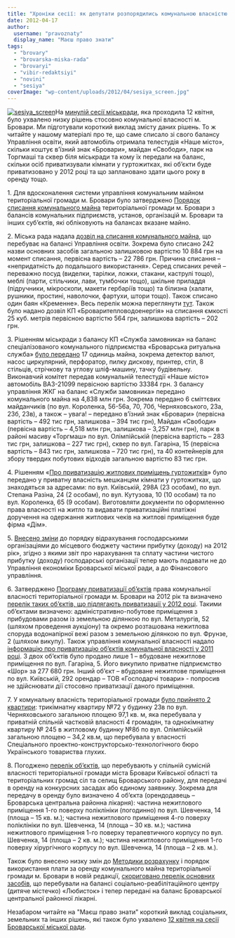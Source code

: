```yaml
---
title: "Хроніки сесії: як депутати розпорядились комунальною власністю броварчан"
date: 2012-04-17
author: 
  username: "pravoznaty"
  display_name: "Маєш право знати"
tags: 
  - "brovary"
  - "brovarska-miska-rada"
  - "brovaryi"
  - "vibir-redaktsiyi"
  - "novini"
  - "sesiya"
coverImage: "wp-content/uploads/2012/04/sesiya_screen.jpg"
---
```


[![](https://mpz.brovary.org/wp-content/uploads/2012/04/sesiya_screen.jpg "sesiya_screen")](https://mpz.brovary.org/wp-content/uploads/2012/04/sesiya_screen.jpg)На [минулій сесії міськради](https://mpz.brovary.org/zavtra-vidbudetsya-20-ta-chergova-sesiya-brovarskoyi-miskoyi-radi/), яка проходила 12 квітня, було ухвалено низку рішень стосовно комунальної власності м. Бровари. Ми підготували короткий виклад змісту даних рішень. То ж читайте у нашому матеріалі про те, що саме списало зі свого балансу Управління освіти, який автомобіль отримала телестудія «Наше місто», скільки коштує в’їзний знак «Бровари», майдан «Свободи», парк на Торгмаші та сквер біля міськради та кому їх передали на баланс, скільки осіб приватизували кімнати у гуртожитках, які об’єкти буде приватизовано у 2012 році та що заплановано здати цього року в оренду тощо.

1\. Для вдосконалення системи управління комунальним майном територіальної громади м. Бровари було затверджено [Порядок списання комунального майна](https://brovary-rada.gov.ua/sites/default/files/doc/2012/pr_ses/dodatok_spusannja_mainak.doc) територіальної громади м. Бровари з балансів комунальних підприємств, установ, організацій м. Бровари та інших суб’єктів, які обліковують на балансах вказане майно.

2\. Міська рада надала [дозвіл на списання комунального майна](http://docs.brovary.org/p963/16.03.2012), що перебуває на балансі Управління освіти. Зокрема було списано 242 назви основних засобів загальною залишковою вартістю 10 884 грн на момент списання, первісна вартість – 22 786 грн. Причина списання – «непридатність до подальшого використання». Серед списаних речей – переважно посуд (виделки, тарілки, ложки, стакани, каструлі тощо), меблі (парти, стільчики, лави, тумбочки тощо), шкільне приладдя (підручники, мікроскопи, макети гербаріїв тощо) та білизна (халати, рушники, простині, наволочки, фартухи, штори тощо). Також списано один баян «Кременне». Весь перелік можна переглянути [тут](https://brovary-rada.gov.ua/sites/default/files/doc/2012/pr_ses/dodatok_spusannja_maina_kp_slygba_zamovnuka.doc). Також було надано дозвіл КП «Броваритепловодоенергія» на списання ємкості 25 куб. метрів первісною вартістю 564 грн, залишкова вартість – 202 грн.

3\. Рішенням міськради з балансу КП «Служба замовника» на баланс спеціалізованого комунального підприємства «Броварська ритуальна служба» [було передано](https://brovary-rada.gov.ua/sites/default/files/doc/2012/pr_ses/dodatok_spusannja_maina_kp_slygba_zamovnuka.doc) 17 одиниць майна, зокрема детектор валют, насос циркулярний, перфоратор, пилку дискову, принтер, стіл, 8 стільців, стрічкову та углову шліф-машину, тачку будівельну. Виконавчий комітет передав комунальній телестудії «Наше місто» автомобіль ВАЗ-21099 первісною вартістю 33384 грн. З балансу управління ЖКГ на баланс «Служби замовника» передано комунального майна на 4,838 млн грн. Зокрема передано 6 сміттєвих майданчиків (по вул. Короленка, 56-56а, 70, 70б, Черняховського, 23а, 23б, 23в), а також – увага! – передано в’їзний знак «Бровари» (первісна вартість – 492 тис грн, залишкова – 394 тис грн), Майдан «Свободи» (первісна вартість – 4,518 млн грн, залишкова – 3,257 млн грн), парк в районі масиву «Торгмаш» по вул. Олімпійській (первісна вартість – 283 тис грн, залишкова – 227 тис грн), сквер по вул. Гагаріна, 15 (первісна вартість – 843 тис грн, залишкова – 720 тис грн), та 40 контейнерів для збору твердих побутових відходів загальною вартістю 83 тис грн.

4\. Рішенням «[Про приватизацію житлових приміщень гуртожитків](http://docs.brovary.org/p954/16.03.2012)» було передано у приватну власність мешканцям кімнати у гуртожитках, що знаходяться за адресами: по вул. Київській, 298А (23 особам), по вул. Степана Разіна, 24 (2 особам), по вул. Кутузова, 10 (10 особам) та по вул. Короленка, 65 (9 особам). Виготовляти документи по оформленню права власності на житло та видавати приватизаційні платіжні доручення на одержання житлових чеків на житлові приміщення буде фірма «Дім».

5\. [Внесено зміни](http://docs.brovary.org/p949/16.03.2012) до порядку відрахування господарськими організаціями до місцевого бюджету частини прибутку (доходу) на 2012 рік», згідно з якими звіт про нарахування та сплату частини чистого прибутку (доходу) господарські організації тепер мають подавати не до Управління економіки Броварської міської ради, а до Фінансового управління.

6\. Затверджено [Програму приватизації об’єктів](https://brovary-rada.gov.ua/sites/default/files/doc/2012/pr_ses/dodd1.doc) права комунальної власності територіальної громади м. Бровари на 2012 рік та визначено [перелік таких об’єктів, що підлягають приватизації у 2012 році](https://brovary-rada.gov.ua/sites/default/files/doc/2012/pr_ses/dodd2d.doc). Такими об’єктами визначено: адміністративно-побутове приміщення з прибудовами разом із земельною ділянкою по вул. Металургів, 52 (шляхом проведення аукціону) та окремо розташована нежитлова споруда водонапірної вежі разом з земельною ділянкою по вул. Фрунзе, 2 (шляхом викупу). Також управління комунальної власності надало [інформацію про приватизацію об’єктів комунальної власності у 2011 році](https://brovary-rada.gov.ua/sites/default/files/doc/2012/pr_ses/dodd3d.doc). З двох об’єктів було продано лише 1 – вбудоване нежитлове приміщення по вул. Гагаріна, 5. Його викупило приватне підприємство «Шор» за 277 680 грн. Інший об’єкт – вбудоване нежитлове приміщення по вул. Київській, 292 орендар – ТОВ «Господарчі товари» - попросив не здійснювати дії стосовно приватизації даного приміщення.

7\. У комунальну власність територіальної громади [було прийнято 2 квартири](http://docs.brovary.org/p950/16.03.2012): трикімнатну квартиру №72 у будинку 23в по вул. Черняховського загальною площею 97,1 кв. м, яка перебувала у приватній спільній частковій власності 4 громадян, та однокімнатну квартиру № 245 в житловому будинку №8б по вул. Олімпійській загальною площею – 34,2 кв.м, що перебувала у власності Спеціального проектно-конструкторсько-технологічного бюро Українського товариства глухих.

8\. Погоджено [перелік об’єктів](https://brovary-rada.gov.ua/sites/default/files/doc/2012/pr_ses/ddooddda.doc), що перебувають у спільній сумісній власності територіальної громади міста Бровари Київської області та територіальних громад сіл та селищ Броварського району, для передачі в оренду на конкурсних засадах або єдиному заявнику. Зокрема для передачу в оренду було визначено 4 об’єкта (орендодавець – Броварська центральна районна лікарня): частина нежитлового приміщення 1-го поверху поліклініки (погодинно) по вул. Шевченка, 14 (площа – 15 кв. м.); частина нежитлового приміщення 4-го поверху поліклініки по вул. Шевченка, 14 (площа – 30 кв. м.); частина нежитлового приміщення 1-го поверху терапевтичного корпусу по вул. Шевченка, 14 (площа – 2 кв. м.); частина нежитлового приміщення 1-го поверху хірургічного корпусу по вул. Шевченка, 14 (площа – 2 кв. м.).

Також було внесено низку змін до [Методики розрахунку](https://brovary-rada.gov.ua/sites/default/files/doc/17s/Dodatok458.doc) і порядок використання плати за оренду комунального майна територіальної громади м. Бровари в новій редакції, [скориговано перелік основних засобів](https://brovary-rada.gov.ua/sites/default/files/doc/2012/pr_ses/dodatok_sos_lybustok.doc), що перебували на балансі соціально-реабілітаційного центру (дитяче містечко) «Любисток» і тепер передані на баланс Броварської центральної районної лікарні.

Незабаром читайте на "Маєш право знати" короткий виклад соціальних, земельних та інших рішень, які також було ухвалено [12 квітня на сесії Броварської міської ради](https://mpz.brovary.org/zavtra-vidbudetsya-20-ta-chergova-sesiya-brovarskoyi-miskoyi-radi/).
